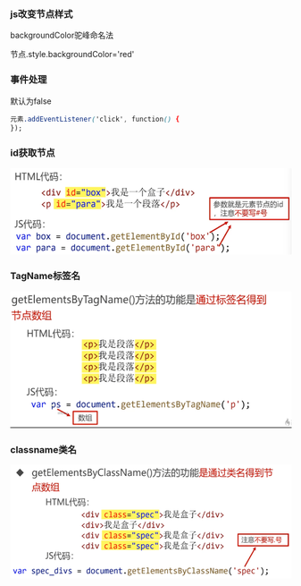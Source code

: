 ### js改变节点样式

backgroundColor驼峰命名法

节点.style.backgroundColor='red'

### 事件处理

默认为false

```css
元素.addEventListener('click', function() {
});
```

### id获取节点

![image-20220320140152018](../../assets/image-20220320140152018.png)

### TagName标签名

![image-20220320140320373](../../assets/image-20220320140320373.png)

### classname类名

![image-20220320140438508](../../assets/image-20220320140438508.png)

